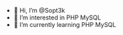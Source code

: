 - 👋 Hi, I’m @Sopt3k
- 👀 I’m interested in PHP MySQL
- 🌱 I’m currently learning PHP MySQL


<!---
Sopt3k/Sopt3k is a ✨ special ✨ repository because its `README.md` (this file) appears on your GitHub profile.
You can click the Preview link to take a look at your changes.
--->
